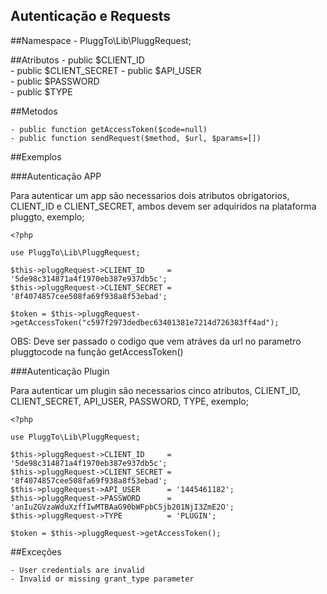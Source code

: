 Autenticação e Requests
---------------

##Namespace 
    - PluggTo\Lib\PluggRequest;

##Atributos
    - public $CLIENT_ID    
    - public $CLIENT_SECRET
    - public $API_USER     
    - public $PASSWORD     
    - public $TYPE

##Metodos

    - public function getAccessToken($code=null) 
    - public function sendRequest($method, $url, $params=[])

##Exemplos

###Autenticação APP

Para autenticar um app são necessarios dois atributos obrigatorios, CLIENT_ID e CLIENT_SECRET, ambos devem ser adquiridos na plataforma pluggto, exemplo;

```
<?php 

use PluggTo\Lib\PluggRequest;

$this->pluggRequest->CLIENT_ID     = '5de98c314871a4f1970eb387e937db5c';
$this->pluggRequest->CLIENT_SECRET = '8f4074857cee508fa69f938a8f53ebad';

$token = $this->pluggRequest->getAccessToken("c597f2973dedbec63401381e7214d726383ff4ad");

```

OBS: Deve ser passado o codigo que vem atráves da url no parametro pluggtocode na função getAccessToken()


###Autenticação Plugin

Para autenticar um plugin são necessarios cinco atributos, CLIENT_ID, CLIENT_SECRET, API_USER, PASSWORD, TYPE, exemplo;

```
<?php 

use PluggTo\Lib\PluggRequest;

$this->pluggRequest->CLIENT_ID     = '5de98c314871a4f1970eb387e937db5c';
$this->pluggRequest->CLIENT_SECRET = '8f4074857cee508fa69f938a8f53ebad';
$this->pluggRequest->API_USER      = '1445461182';
$this->pluggRequest->PASSWORD      = 'anIuZGVzaWduXzffIwMTBAaG90bWFpbC5jb201NjI3ZmE2O'; 
$this->pluggRequest->TYPE          = 'PLUGIN';

$token = $this->pluggRequest->getAccessToken();

```

##Exceções

    - User credentials are invalid
    - Invalid or missing grant_type parameter
